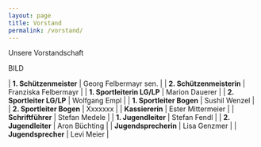 ```yaml
---
layout: page
title: Vorstand
permalink: /vorstand/
---
```

Unsere Vorstandschaft

BILD

\| **1. Schützenmeister** | Georg Felbermayr sen. |
| **2. Schützenmeisterin** | Franziska Felbermayr |
| **1. Sportleiterin LG/LP** | Marion Dauerer |
| **2. Sportleiter LG/LP** | Wolfgang Empl |
| **1. Sportleiter Bogen** | Sushil Wenzel |
| **2. Sportleiter Bogen** | Xxxxxxx |
| **Kassiererin** | Ester Mittermeier |
| **Schriftführer** | Stefan Medele |
| **1. Jugendleiter** | Stefan Fendl |
| **2. Jugendleiter** | Aron Büchting |
| **Jugendsprecherin** | Lisa Genzmer |
| **Jugendsprecher** | Levi Meier |
